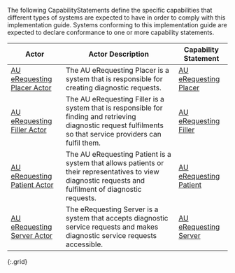 The following CapabilityStatements define the specific capabilities that different types of systems are expected to have in order to comply with this implementation guide. Systems conforming to this implementation guide are expected to declare conformance to one or more capability statements.

|Actor|Actor Description|Capability Statement|
|---| ---| ---|
|[AU eRequesting Placer Actor](ActorDefinition-au-erequesting-actor-placer.html)|The AU eRequesting Placer is a system that is responsible for creating diagnostic requests.|[AU eRequesting Placer](CapabilityStatement-au-erequesting-placer.html)|
|[AU eRequesting Filler Actor](ActorDefinition-au-erequesting-actor-filler.html)|The AU eRequesting Filler is a system that is responsible for finding and retrieving diagnostic request fulfilments so that service providers can fulfil them.|[AU eRequesting Filler](CapabilityStatement-au-erequesting-filler.html)|
|[AU eRequesting Patient Actor](ActorDefinition-au-erequesting-actor-patient.html)|The AU eRequesting Patient is a system that allows patients or their representatives to view diagnostic requests and fulfilment of diagnostic requests.|[AU eRequesting Patient](CapabilityStatement-au-erequesting-patient.html)|
|[AU eRequesting Server Actor](ActorDefinition-au-erequesting-actor-server.html)|The eRequesting Server is a system that accepts diagnostic service requests and makes diagnostic service requests accessible.|[AU eRequesting Server](CapabilityStatement-au-erequesting-server.html)|
{:.grid}